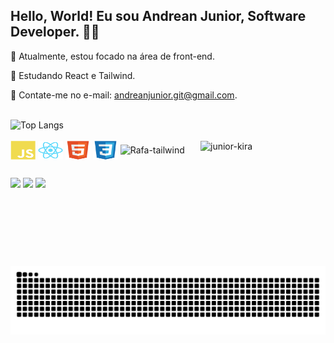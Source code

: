 ## Hello, World! Eu sou Andrean Junior, Software Developer. ✌🏽


 🚀 Atualmente, estou focado na área de front-end.

 📖 Estudando React e Tailwind.
 
 📧 Contate-me no e-mail: andreanjunior.git@gmail.com.
 

<div style="display: inline_block"><br>
  <img src="https://github-readme-stats.vercel.app/api/top-langs/?username=andreanjunior&layout=compact&theme=midnight-purple" alt="Top Langs" style="width: 50%;" />
</div>

<div style="display: inline_block"><br>
 <img align="center" alt="Rafa-Js" height="30" width="40" src="https://raw.githubusercontent.com/devicons/devicon/master/icons/javascript/javascript-plain.svg">
  <img align="center" alt="Rafa-React" height="30" width="40" src="https://raw.githubusercontent.com/devicons/devicon/master/icons/react/react-original.svg">
   <img align="center" alt="Rafa-HTML" height="30" width="40" src="https://raw.githubusercontent.com/devicons/devicon/master/icons/html5/html5-original.svg">
  <img align="center" alt="Rafa-CSS" height="30" width="40" src="https://raw.githubusercontent.com/devicons/devicon/master/icons/css3/css3-original.svg">
  <img align="center" alt="Rafa-tailwind" height="30" width="40"  src="https://cdn.jsdelivr.net/gh/devicons/devicon@latest/icons/tailwindcss/tailwindcss-original.svg" >
   <img align="right" alt="junior-kira" src="https://cdn.discordapp.com/attachments/1014170850834006096/1262855311325266051/0ui1ZO.gif?ex=669cba68&is=669b68e8&hm=49c19babe05117adf882300a56b614d7dde5969fb6070f36933415556dac0262&" width="200" height="200">

  
</div>
   
          
  
  ##

  <div>
     <a href="https://discord.gg/junior_andrean_89807" target="_blank"><img src="https://img.shields.io/badge/Discord-7289DA?style=for-the-badge&logo=discord&logoColor=white" target="_blank"></a> 
  <a href = "mailto:andreanjunior.git@gmail.com"><img src="https://img.shields.io/badge/-Gmail-%23333?style=for-the-badge&logo=gmail&logoColor=white" target="_blank"></a>
  <a href="https:/www.linkedin.com/in/andrean-jr1997" target="_blank"><img src="https://img.shields.io/badge/-LinkedIn-%230077B5?style=for-the-badge&logo=linkedin&logoColor=white" target="_blank"></a> 

  <picture>
  <source media="(prefers-color-scheme: dark)" srcset="https://raw.githubusercontent.com/andreanjunior/andreanjunior/output/github-contribution-grid-snake-dark.svg">
  <source media="(prefers-color-scheme: light)" srcset="https://raw.githubusercontent.com/andreanjunior/andreanjunior/output/github-contribution-grid-snake.svg">
  <img alt="github contribution grid snake animation" src="https://raw.githubusercontent.com/andreanjunior/andreanjunior/output/github-contribution-grid-snake.svg">
</picture>

  </div>
          
          
